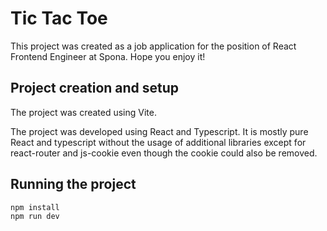 # Tic Tac Toe

This project was created as a job application for the position of React Frontend Engineer at Spona. Hope you enjoy it!

## Project creation and setup

The project was created using Vite.

The project was developed using React and Typescript. It is mostly pure React and typescript without the usage of additional libraries except for react-router and js-cookie even though the cookie could also be removed.

## Running the project

```js
npm install
npm run dev
```
